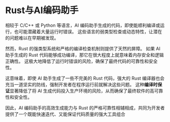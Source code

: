 # Rust与AI编码助手

相较于 C/C++ 或 Python 等语言，AI 编码助手生成的代码，即使能顺利编译或运行，也可能潜藏着大量运行时错误。 这些语言的弱类型检查或动态特性，让潜在的问题难以在早期被发现。

然而，Rust 的强类型系统和严格的编译检查机制则提供了天然的屏障。 如果 AI 助手生成的 Rust 代码能够成功编译，那它在很大程度上就意味着内存安全和逻辑正确性。 这极大地降低了运行时错误的风险，确保了最终代码的可靠性和安全性。

这意味着，即使 AI 助手生成了一些不完美的 Rust 代码，强大的 Rust 编译器也会充当一道坚实的防线，强制开发者在程序运行前就解决这些问题。 这种**编译时保证**显著降低了将 AI 生成代码投入生产环境的风险，从而确保了最终软件的高可靠性和安全性。

因此，AI 编码助手的高效生成能力与 Rust 的严格可靠性相辅相成，共同为开发者提供了一个既能快速迭代、又能保证代码质量的强大工具组合
